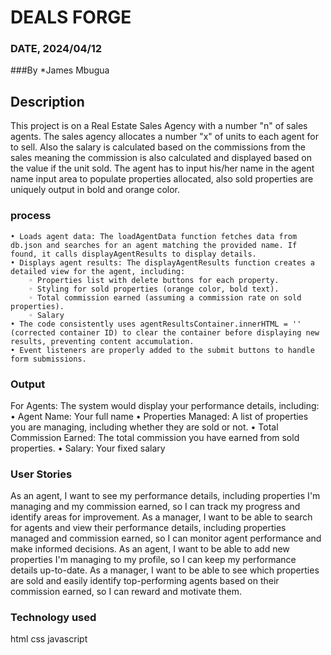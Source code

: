 # DEALS FORGE
### DATE, 2024/04/12
###By *James Mbugua
## Description
This project is on a Real Estate Sales Agency with a number "n" of sales agents. The sales agency allocates a number "x" of units to each agent for to sell. Also the salary is calculated based on the commissions from the sales meaning the commission is also calculated and displayed based on the value if the unit sold. The agent has to input his/her name in the agent name input area to populate properties allocated, also sold properties are uniquely output in bold and orange color.

### process
    • Loads agent data: The loadAgentData function fetches data from db.json and searches for an agent matching the provided name. If found, it calls displayAgentResults to display details. 
    • Displays agent results: The displayAgentResults function creates a detailed view for the agent, including: 
        ◦ Properties list with delete buttons for each property. 
        ◦ Styling for sold properties (orange color, bold text). 
        ◦ Total commission earned (assuming a commission rate on sold properties). 
        ◦ Salary 
    • The code consistently uses agentResultsContainer.innerHTML = '' (corrected container ID) to clear the container before displaying new results, preventing content accumulation. 
    • Event listeners are properly added to the submit buttons to handle form submissions.

### Output
For Agents:
The system would display your performance details, including:
    • Agent Name: Your full name 
    • Properties Managed: A list of properties you are managing, including whether they are sold or not. 
    • Total Commission Earned: The total commission you have earned from sold properties. 
    • Salary: Your fixed salary 

### User Stories 
As an agent, I want to see my performance details, including properties I'm managing and my commission earned, so I can track my progress and identify areas for improvement.
As a manager, I want to be able to search for agents and view their performance details, including properties managed and commission earned, so I can monitor agent performance and make informed decisions.
As an agent, I want to be able to add new properties I'm managing to my profile, so I can keep my performance details up-to-date.
As a manager, I want to be able to see which properties are sold and easily identify top-performing agents based on their commission earned, so I can reward and motivate them.

### Technology used
html
css
javascript
